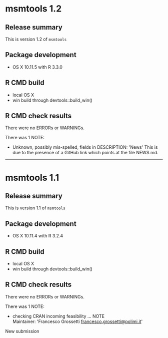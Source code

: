 # msmtools 1.2

## Release summary

This is version 1.2 of `msmtools`

## Package development

* OS X 10.11.5 with R 3.3.0

## R CMD build

* local OS X
* win build through devtools::build_win()

## R CMD check results

There were no ERRORs or WARNINGs. 

There was 1 NOTE:

* Unknown, possibly mis-spelled, fields in DESCRIPTION: 'News'
This is due to the presence of a GitHub link which points at the file NEWS.md.

---
# msmtools 1.1

## Release summary

This is version 1.1 of `msmtools`

## Package development

* OS X 10.11.4 with R 3.2.4

## R CMD build

* local OS X
* win build through devtools::build_win()

## R CMD check results

There were no ERRORs or WARNINGs. 

There was 1 NOTE:

* checking CRAN incoming feasibility ... NOTE  
Maintainer: 'Francesco Grossetti <francesco.grossetti@polimi.it>'

New submission


